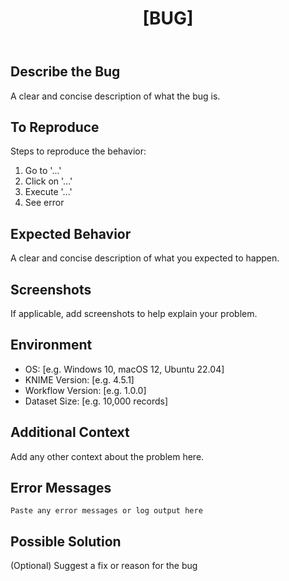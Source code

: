 ﻿---
name: Bug Report
about: Create a report to help us improve
title: '[BUG] '
labels: bug
assignees: ''
---

## Describe the Bug
A clear and concise description of what the bug is.

## To Reproduce
Steps to reproduce the behavior:
1. Go to '...'
2. Click on '...'
3. Execute '...'
4. See error

## Expected Behavior
A clear and concise description of what you expected to happen.

## Screenshots
If applicable, add screenshots to help explain your problem.

## Environment
- OS: [e.g. Windows 10, macOS 12, Ubuntu 22.04]
- KNIME Version: [e.g. 4.5.1]
- Workflow Version: [e.g. 1.0.0]
- Dataset Size: [e.g. 10,000 records]

## Additional Context
Add any other context about the problem here.

## Error Messages
```
Paste any error messages or log output here
```

## Possible Solution
(Optional) Suggest a fix or reason for the bug
